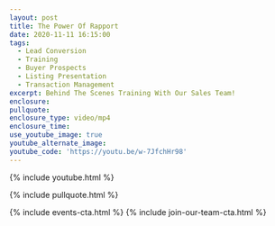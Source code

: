 ```yaml
---
layout: post
title: The Power Of Rapport
date: 2020-11-11 16:15:00
tags:
  - Lead Conversion
  - Training
  - Buyer Prospects
  - Listing Presentation
  - Transaction Management
excerpt: Behind The Scenes Training With Our Sales Team!
enclosure:
pullquote:
enclosure_type: video/mp4
enclosure_time:
use_youtube_image: true
youtube_alternate_image:
youtube_code: 'https://youtu.be/w-7JfchHr98'
---
```


{% include youtube.html %}

{% include pullquote.html %}

{% include events-cta.html %} {% include join-our-team-cta.html %}